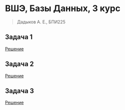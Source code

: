 # ВШЭ, Базы Данных, 3 курс

> Дадыков А. Е., БПИ225

## Задача 1

[Решение](/task06/subtask01.sql)

## Задача 2

[Решение](/task06/subtask02.sql)

## Задача 3

[Решение](/task06/subtask03.sql)

